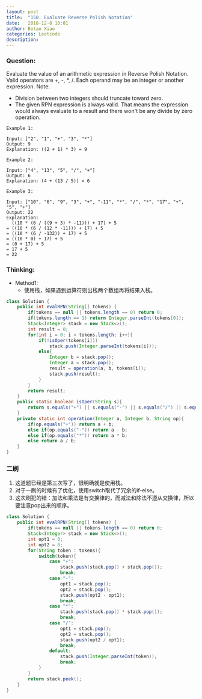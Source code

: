 ```yaml
---
layout: post
title:  "150. Evaluate Reverse Polish Notation"
date:   2018-12-8 10:01
author: Botao Xiao
categories: Leetcode
description:
---
```

### Question:
Evaluate the value of an arithmetic expression in Reverse Polish Notation.
Valid operators are +, -, *, /. Each operand may be an integer or another expression.
Note:
* Division between two integers should truncate toward zero.
* The given RPN expression is always valid. That means the expression would always evaluate to a result and there won't be any divide by zero operation.

```
Example 1:

Input: ["2", "1", "+", "3", "*"]
Output: 9
Explanation: ((2 + 1) * 3) = 9

Example 2:

Input: ["4", "13", "5", "/", "+"]
Output: 6
Explanation: (4 + (13 / 5)) = 6

Example 3:

Input: ["10", "6", "9", "3", "+", "-11", "*", "/", "*", "17", "+", "5", "+"]
Output: 22
Explanation: 
  ((10 * (6 / ((9 + 3) * -11))) + 17) + 5
= ((10 * (6 / (12 * -11))) + 17) + 5
= ((10 * (6 / -132)) + 17) + 5
= ((10 * 0) + 17) + 5
= (0 + 17) + 5
= 17 + 5
= 22
```

### Thinking:
* Method1:
	* 使用栈，如果遇到运算符则出栈两个数组再将结果入栈。

```Java
class Solution {
    public int evalRPN(String[] tokens) {
        if(tokens == null || tokens.length == 0) return 0;
        if(tokens.length == 1) return Integer.parseInt(tokens[0]);
        Stack<Integer> stack = new Stack<>();
        int result = 0;
        for(int i = 0; i < tokens.length; i++){
            if(!isOper(tokens[i]))
                stack.push(Integer.parseInt(tokens[i]));
            else{
                Integer b = stack.pop();
                Integer a = stack.pop();
                result = operation(a, b, tokens[i]);
                stack.push(result);
            }
        }
        return result;
    }
    public static boolean isOper(String s){
        return s.equals("+") || s.equals("-") || s.equals("/") || s.equals("*");
    }
    private static int operation(Integer a, Integer b, String op){
        if(op.equals("+")) return a + b;
        else if(op.equals("-")) return a - b;
        else if(op.equals("*")) return a * b;
        else return a / b;
    }
}
```

### 二刷
1. 这道题已经是第三次写了，很明确就是使用栈。
2. 对于一刷的时候有了优化，使用switch取代了冗余的if-else。
3. 这次刷犯的错：加法和乘法是有交换律的，而减法和除法不遵从交换律，所以要注意pop出来的顺序。
```Java
class Solution {
    public int evalRPN(String[] tokens) {
        if(tokens == null || tokens.length == 0) return 0;
        Stack<Integer> stack = new Stack<>();
        int opt1 = 0;
        int opt2 = 0;
        for(String token : tokens){
            switch(token){
                case "+":
                    stack.push(stack.pop() + stack.pop());
                    break;
                case "-":
                    opt1 = stack.pop();
                    opt2 = stack.pop();
                    stack.push(opt2 - opt1);
                    break;
                case "*":
                    stack.push(stack.pop() * stack.pop());
                    break;
                case "/":
                    opt1 = stack.pop();
                    opt2 = stack.pop();
                    stack.push(opt2 / opt1);
                    break;
                default:
                    stack.push(Integer.parseInt(token));
                    break;
            }
        }
        return stack.peek();
    }
}
```
